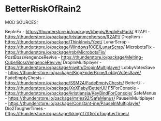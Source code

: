# BetterRiskOfRain2

MOD SOURCES:

BepInEx - https://thunderstore.io/package/bbepis/BepInExPack/
R2API - https://thunderstore.io/package/tristanmcpherson/R2API/
DropItem - https://thunderstore.io/package/ThinkInvis/Yeet/
LunarScrap - https://thunderstore.io/package/Windows10CE/LunarScrap/
MicrobotsFix - https://thunderstore.io/package/rob/MicrobotsFix/
PostBossVengenceRevive - https://thunderstore.io/package/Melting-Cube/BossVengenceRevive/
DropInMultiplayer - https://thunderstore.io/package/niwith/DropinMultiplayer/
LobbyVotesSave - https://thunderstore.io/package/KingEnderBrine/LobbyVotesSave/
FadeEmptyChests - https://thunderstore.io/package/SSM24/FadeEmptyChests/
BetterUI - https://thunderstore.io/package/XoXFaby/BetterUI/
F5ForConsole - https://thunderstore.io/package/kristiansja/KeyBindForConsole/
SafeMenus - https://thunderstore.io/package/mries92/SafeMenus/
PauseInMultiplayer - https://thunderstore.io/package/Constant-ine/PauseInMultiplayer/
Dio2TougherTimes - https://thunderstore.io/package/kking117/DioToTougherTimes/
